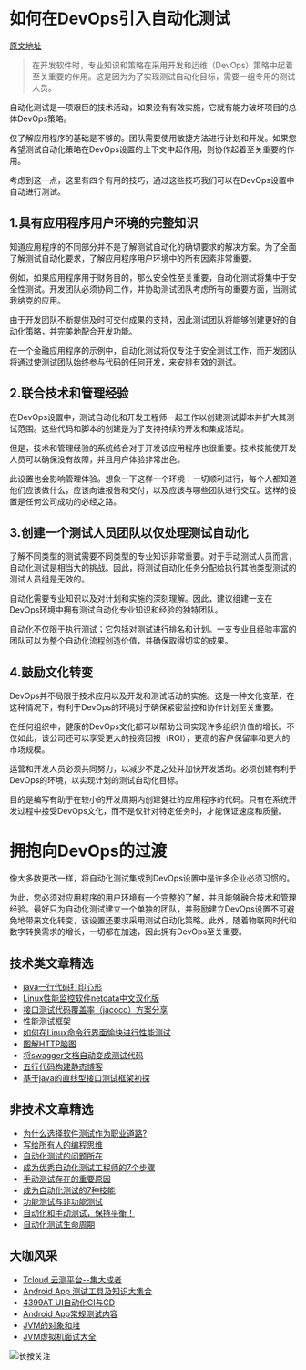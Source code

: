# 如何在DevOps引入自动化测试

[原文地址](https://www.javacodegeeks.com/2019/06/automate-testing-devops-setup.html)

> 在开发软件时，专业知识和策略在采用开发和运维（DevOps）策略中起着至关重要的作用。这是因为为了实现测试自动化目标，需要一组专用的测试人员。

自动化测试是一项艰巨的技术活动，如果没有有效实施，它就有能力破坏项目的总体DevOps策略。

仅了解应用程序的基础是不够的。团队需要使用敏捷方法进行计划和开发。如果您希望测试自动化策略在DevOps设置的上下文中起作用，则协作起着至关重要的作用。

考虑到这一点，这里有四个有用的技巧，通过这些技巧我们可以在DevOps设置中自动进行测试。

## 1.具有应用程序用户环境的完整知识
知道应用程序的不同部分并不是了解测试自动化的确切要求的解决方案。为了全面了解测试自动化要求，了解应用程序用户环境中的所有因素非常重要。

例如，如果应用程序用于财务目的，那么安全性至关重要，自动化测试将集中于安全性测试。开发团队必须协同工作，并协助测试团队考虑所有的重要方面，当测试我纳克的应用。

由于开发团队不断提供及时可交付成果的支持，因此测试团队将能够创建更好的自动化策略，并完美地配合开发功能。

在一个金融应用程序的示例中，自动化测试将仅专注于安全测试工作，而开发团队将通过使测试团队始终参与代码的任何开发，来安排有效的测试。

## 2.联合技术和管理经验
在DevOps设置中，测试自动化和开发工程师一起工作以创建测试脚本并扩大其测试范围。这些代码和脚本的创建是为了支持持续的开发和集成活动。

但是，技术和管理经验的系统结合对于开发该应用程序也很重要。技术技能使开发人员可以确保没有故障，并且用户体验非常出色。

此设置也会影响管理体验。想象一下这样一个环境：一切顺利进行，每个人都知道他们应该做什么，应该向谁报告和交付，以及应该与哪些团队进行交互。这样的设置是任何公司成功的必经之路。

## 3.创建一个测试人员团队以仅处理测试自动化
了解不同类型的测试需要不同类型的专业知识非常重要。对于手动测试人员而言，自动化测试是相当大的挑战。因此，将测试自动化任务分配给执行其他类型测试的测试人员组是无效的。

自动化需要专业知识以及对计划和实施的深刻理解。因此，建议组建一支在DevOps环境中拥有测试自动化专业知识和经验的独特团队。

自动化不仅限于执行测试；它包括对测试进行排名和计划。一支专业且经验丰富的团队可以为整个自动化流程创造价值，并确保取得切实的成果。

## 4.鼓励文化转变
DevOps并不局限于技术应用以及开发和测试活动的实施。这是一种文化变革，在这种情况下，有利于DevOps的环境对于确保紧密监控和协作计划至关重要。

在任何组织中，健康的DevOps文化都可以帮助公司实现许多组织价值的增长。不仅如此，该公司还可以享受更大的投资回报（ROI），更高的客户保留率和更大的市场规模。

运营和开发人员必须共同努力，以减少不足之处并加快开发活动。必须创建有利于DevOps的环境，以实现计划的测试自动化目标。

目的是编写有助于在较小的开发周期内创建健壮的应用程序的代码。只有在系统开发过程中接受DevOps文化，而不是仅针对特定任务时，才能保证速度和质量。

# 拥抱向DevOps的过渡
像大多数更改一样，将自动化测试集成到DevOps设置中是许多企业必须习惯的。

为此，您必须对应用程序的用户环境有一个完整的了解，并且能够融合技术和管理经验。最好只为自动化测试建立一个单独的团队，并鼓励建立DevOps设置不可避免地带来文化转变，该设置还要求采用测试自动化策略。此外，随着物联网时代和数字转换需求的增长，一切都在加速，因此拥有DevOps至关重要。

## 技术类文章精选

- [java一行代码打印心形](https://mp.weixin.qq.com/s/QPSryoSbViVURpSa9QXtpg)
- [Linux性能监控软件netdata中文汉化版](https://mp.weixin.qq.com/s/fdXtK-5WwKnxjLZdyg6-nA)
- [接口测试代码覆盖率（jacoco）方案分享](https://mp.weixin.qq.com/s/D73Sq6NLjeRKN8aCpGLOjQ)
- [性能测试框架](https://mp.weixin.qq.com/s/3_09j7-5ex35u30HQRyWug)
- [如何在Linux命令行界面愉快进行性能测试](https://mp.weixin.qq.com/s/fwGqBe1SpA2V0lPfAOd04Q)
- [图解HTTP脑图](https://mp.weixin.qq.com/s/100Vm8FVEuXs0x6rDGTipw)
- [将swagger文档自动变成测试代码](https://mp.weixin.qq.com/s/SY8mVenj0zMe5b47GS9VSQ)
- [五行代码构建静态博客](https://mp.weixin.qq.com/s/hZnimJOg5OqxRSDyFvuiiQ)
- [基于java的直线型接口测试框架初探](https://mp.weixin.qq.com/s/xhg4exdb1G18-nG5E7exkQ)

## 非技术文章精选
- [为什么选择软件测试作为职业道路?](https://mp.weixin.qq.com/s/o83wYvFUvy17kBPLDO609A)
- [写给所有人的编程思维](https://mp.weixin.qq.com/s/Oj33UCnYfbUgzsBzEm2GPQ)
- [自动化测试的问题所在](https://mp.weixin.qq.com/s/BhvD7BnkBU8hDBsGUWok6g)
- [成为优秀自动化测试工程师的7个步骤](https://mp.weixin.qq.com/s/wdw1l4AZnPpdPBZZueCcnw)
- [手动测试存在的重要原因](https://mp.weixin.qq.com/s/mW5vryoJIkeskZLkBPFe0Q)
- [成为自动化测试的7种技能](https://mp.weixin.qq.com/s/e-HAGMO0JLR7VBBWLvk0dQ)
- [功能测试与非功能测试](https://mp.weixin.qq.com/s/oJ6PJs1zO0LOQSTRF6M6WA)
- [自动化和手动测试，保持平衡！](https://mp.weixin.qq.com/s/mMr_4C98W_FOkks2i2TiCg)
- [自动化测试生命周期](https://mp.weixin.qq.com/s/SH-vb2RagYQ3sfCY8QM5ew)

## 大咖风采
- [Tcloud 云测平台--集大成者](https://mp.weixin.qq.com/s/29sEO39_NyDiJr-kY5ufdw)
- [Android App 测试工具及知识大集合](https://mp.weixin.qq.com/s/Xk9rCW8whXOTAQuCfhZqTg)
- [4399AT UI自动化CI与CD](https://mp.weixin.qq.com/s/cVwg8ddnScWPX4uldsJ0fA)
- [Android App常规测试内容](https://mp.weixin.qq.com/s/tweeoS5wTqK3k7R2TVuDXA)
- [JVM的对象和堆](https://mp.weixin.qq.com/s/iNDpTz3gBK3By_bvUnrWOA)
- [JVM虚拟机面试大全](https://mp.weixin.qq.com/s/WPll-3ZvYrS7J7Cl8MuzhA)

![长按关注](https://mmbiz.qpic.cn/mmbiz_jpg/13eN86FKXzBEASPySoVdOFmP12QUIWAQms664L0b82nic8BRIlufg0QibzXNnoibZp8yqhU9Pv0hXjKtqrGof8kMA/640?wx_fmt=jpeg&tp=webp&wxfrom=5&wx_lazy=1&wx_co=1)